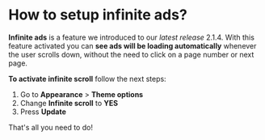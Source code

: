 # How to setup infinite ads?

**Infinite ads**  is a feature we introduced to our *latest release* 2.1.4. With this feature activated you can  **see ads will be loading automatically**  whenever the user scrolls down, without the need to click on a page number or next page.

**To activate infinite scroll**  follow the next steps:

1.  Go to  **Appearance**  >  **Theme options**
2.  Change  **Infinite scroll**  to  **YES**
3.  Press  **Update**

That's all you need to do!

